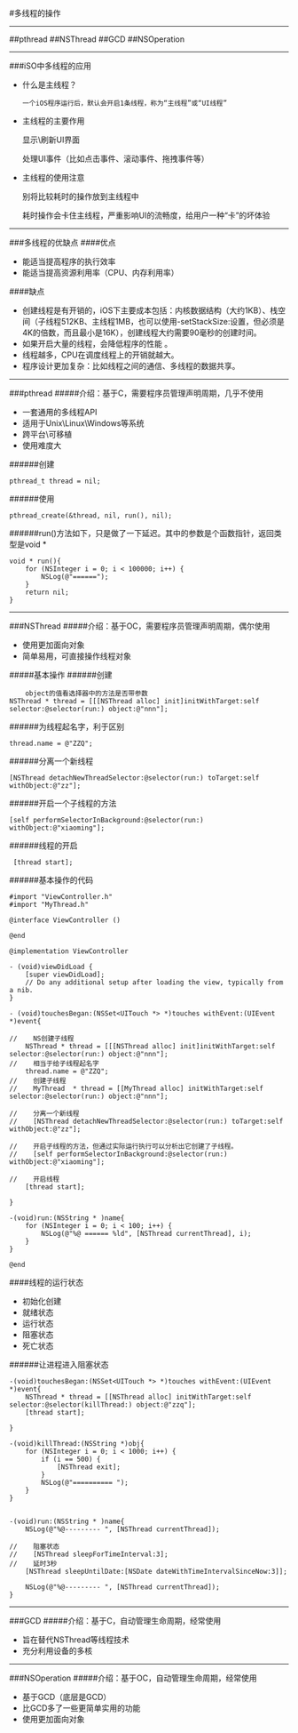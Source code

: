 #多线程的操作

---

##pthread
##NSThread
##GCD
##NSOperation

---
###iSO中多线程的应用
- 什么是主线程？

      一个iOS程序运行后，默认会开启1条线程，称为“主线程”或“UI线程”

- 主线程的主要作用

     显示\刷新UI界面

     处理UI事件（比如点击事件、滚动事件、拖拽事件等）

- 主线程的使用注意
     
     别将比较耗时的操作放到主线程中
     
     耗时操作会卡住主线程，严重影响UI的流畅度，给用户一种“卡”的坏体验
---
###多线程的优缺点
####优点
- 能适当提高程序的执行效率
- 能适当提高资源利用率（CPU、内存利用率）

####缺点
- 创建线程是有开销的，iOS下主要成本包括：内核数据结构（大约1KB）、栈空间（子线程512KB、主线程1MB，也可以使用-setStackSize:设置，但必须是4K的倍数，而且最小是16K），创建线程大约需要90毫秒的创建时间。
- 如果开启大量的线程，会降低程序的性能
。
- 线程越多，CPU在调度线程上的开销就越大。
- 程序设计更加复杂：比如线程之间的通信、多线程的数据共享。
---
###pthread
#####介绍：基于C，需要程序员管理声明周期，几乎不使用
- 一套通用的多线程API
- 适用于Unix\Linux\Windows等系统
- 跨平台\可移植
- 使用难度大

######创建
```
pthread_t thread = nil;
```
######使用
```
pthread_create(&thread, nil, run(), nil);
```
######run()方法如下，只是做了一下延迟。其中的参数是个函数指针，返回类型是void *
```
void * run(){
    for (NSInteger i = 0; i < 100000; i++) {
        NSLog(@"======");
    }
    return nil;
}
```
---

###NSThread
#####介绍：基于OC，需要程序员管理声明周期，偶尔使用
- 使用更加面向对象
- 简单易用，可直接操作线程对象

#####基本操作
######创建
```
    object的值看选择器中的方法是否带参数
NSThread * thread = [[[NSThread alloc] init]initWithTarget:self selector:@selector(run:) object:@"nnn"];
```
######为线程起名字，利于区别
```
thread.name = @"ZZQ";
```
######分离一个新线程
```
[NSThread detachNewThreadSelector:@selector(run:) toTarget:self withObject:@"zz"];
```
######开启一个子线程的方法
```
[self performSelectorInBackground:@selector(run:) withObject:@"xiaoming"];
```
######线程的开启
```
 [thread start];
```
######基本操作的代码
```
#import "ViewController.h"
#import "MyThread.h"

@interface ViewController ()

@end

@implementation ViewController

- (void)viewDidLoad {
    [super viewDidLoad];
    // Do any additional setup after loading the view, typically from a nib.
}

- (void)touchesBegan:(NSSet<UITouch *> *)touches withEvent:(UIEvent *)event{
    
//    NS创建子线程
    NSThread * thread = [[[NSThread alloc] init]initWithTarget:self selector:@selector(run:) object:@"nnn"];
//    相当于给子线程起名字
    thread.name = @"ZZQ";
//    创建子线程
//    MyThread  * thread = [[MyThread alloc] initWithTarget:self selector:@selector(run:) object:@"nnn"];
    
//    分离一个新线程
//    [NSThread detachNewThreadSelector:@selector(run:) toTarget:self withObject:@"zz"];
    
//    开启子线程的方法，但通过实际运行执行可以分析出它创建了子线程。
//    [self performSelectorInBackground:@selector(run:) withObject:@"xiaoming"];
    
//    开启线程
    [thread start];
    
}

-(void)run:(NSString * )name{
    for (NSInteger i = 0; i < 100; i++) {
        NSLog(@"%@ ====== %ld", [NSThread currentThread], i);
    }
}

@end
```
####线程的运行状态
- 初始化创建
- 就绪状态
- 运行状态
- 阻塞状态 
- 死亡状态

######让进程进入阻塞状态
```
-(void)touchesBegan:(NSSet<UITouch *> *)touches withEvent:(UIEvent *)event{
    NSThread * thread = [[NSThread alloc] initWithTarget:self selector:@selector(killThread:) object:@"zzq"];
    [thread start];
    
}

-(void)killThread:(NSString *)obj{
    for (NSInteger i = 0; i < 1000; i++) {
        if (i == 500) {
            [NSThread exit];
        }
        NSLog(@"========== ");
    }
}


-(void)run:(NSString * )name{
    NSLog(@"%@--------- ", [NSThread currentThread]);
    
//    阻塞状态
//    [NSThread sleepForTimeInterval:3];
//    延时3秒
    [NSThread sleepUntilDate:[NSDate dateWithTimeIntervalSinceNow:3]];
    
    NSLog(@"%@--------- ", [NSThread currentThread]);
}
```
---
###GCD
#####介绍：基于C，自动管理生命周期，经常使用
- 旨在替代NSThread等线程技术
- 充分利用设备的多核

---
###NSOperation
#####介绍：基于OC，自动管理生命周期，经常使用
- 基于GCD（底层是GCD）
- 比GCD多了一些更简单实用的功能
- 使用更加面向对象
